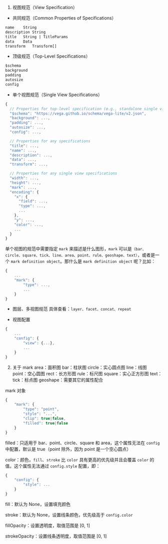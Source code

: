 1. 视图规范（View Specification）
+ 共同规范（Common Properties of Specifications）
```txt
name	String
description	String
title	String | TitleParams
data	Data
transform	Transform[]
```
+ 顶级规范（Top-Level Specifications）
```txt
$schema
background
padding
autosize
config
```
+ 单个视图规范（Single View Specifications）
```javascript
{
  // Properties for top-level specification (e.g., standalone single view specifications)
  "$schema": "https://vega.github.io/schema/vega-lite/v2.json",
  "background": ...,
  "padding": ...,
  "autosize": ...,
  "config": ...,

  // Properties for any specifications
  "title": ...,
  "name": ...,
  "description": ...,
  "data": ...,
  "transform": ...,

  // Properties for any single view specifications
  "width": ...,
  "height": ...,
  "mark": ...,
  "encoding": {
    "x": {
      "field": ...,
      "type": ...,
      ...
    },
    "y": ...,
    "color": ...,
    ...
  }
}
```
单个视图的规范中需要指定 `mark` 来描述是什么图形，`mark` 可以是`（bar、circle、square、tick、line、area、point、rule、geoshape、text）`，或者是一个 `mark definition object`。那什么是 `mark definition object` 呢？比如：
```javascript
{
    ...
    "mark": {
        "type": ...,
        ...
    }
}
```
+ 图层、多视图规范
具体查看：`layer、facet、concat、repeat`

+ 视图配置
```javascript
{
    ...
    "config": {
        "view": {...},
        ...
    }
}
```

2. 关于 mark
area：面积图
bar：柱状图
circle：实心圆点图
line：线图
point：空心圆图
rect：长方形图
rule：标尺图
square：实心正方形图
text：
tick：标点图
geoshape：需要其它的属性配合

mark 对象
```javascript
{
    "mark": {
        "type": "point",
        "style": "...",
        "clip": true|false,
        "filled": true|false
    }
}
```

filled：只适用于 bar、point、circle、square 和 area，这个属性无法在 `config` 中配置，默认是 true（point 除外，因为 point 是一个空心圆点）

color：颜色，`fill`、`stroke` 比 `color` 具有更高的优先级并且会覆盖 `color` 的值。这个属性无法通过 `config.style` 配置，即：
```javascript
{
    "config": {
        "style": ...
    }
}
```

fill：默认为 None，设置填充颜色

stroke：默认为 None，设置线条颜色，优先级高于 `config.color`

fillOpacity：设置透明度，取值范围是 [0, 1]

strokeOpacity：设置线条透明度，取值范围是 [0, 1]